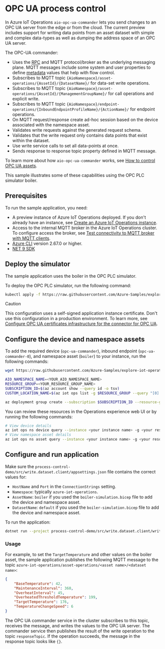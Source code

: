 # OPC UA process control

In Azure IoT Operations `aio-opc-ua-commander` lets you send changes to an OPC UA server from the edge or from the cloud. The current preview includes support for writing data points from an asset dataset with simple and complex data-types as well as dumping the address space of an OPC UA server.

The OPC-UA commander:

- Uses the [RPC](https://github.com/Azure/iot-operations-sdks/blob/main/doc/reference/rpc-protocol.md) and MQTT protocol/broker as the underlying messaging plane.
  MQTT messages include some system and user properties to define [metadata](https://github.com/Azure/iot-operations-sdks/blob/main/doc/reference/message-metadata.md) values that help with flow control.
- Subscribes to MQTT topic `{AioNamespace}/asset-operations/{AssetId}/{DatasetName}/` for data-set write operations.
- Subscribes to MQTT topic `{AioNamespace}/asset-operations/{AssetId}/{ManagementGroupName}/` for call operations and explicit write.
- Subscribes to MQTT topic `{AioNamespace}/endpoint-operations/{InboundEndpointProfileName}/{ActionName}/` for endpoint operations.
- On MQTT request/response create ad-hoc session based on the device associated with the namespace asset.
- Validates write requests against the generated request schema.
- Validates that the write request only contains data points that exist within the dataset.
- Use write service calls to set all data-points at once.
- Sends response to response topic property defined in MQTT message.

To learn more about how `aio-opc-ua-commander` works, see [How to control OPC UA assets](https://learn.microsoft.com/azure/iot-operations/discover-manage-assets/howto-control-opc-ua).

This sample illustrates some of these capabilities using the OPC PLC simulator boiler.

## Prerequisites

To run the sample application, you need:

- A preview instance of Azure IoT Operations deployed. If you don't already have an instance, see [Create an Azure IoT Operations instance](https://learn.microsoft.com/azure/iot-operations/get-started-end-to-end-sample/quickstart-deploy).
- Access to the internal MQTT broker in the Azure IoT Operations cluster. To configure access the broker, see [Test connectivity to MQTT broker with MQTT clients](https://learn.microsoft.com/azure/iot-operations/manage-mqtt-broker/howto-test-connection).
- [Azure CLI](https://learn.microsoft.com/en-us/cli/azure/install-azure-cli) version 2.67.0 or higher.
- [NET 9 SDK](https://dotnet.microsoft.com/en-us/download/dotnet/9.0)

## Deploy the simulator

The sample application uses the boiler in the OPC PLC simulator.

To deploy the OPC PLC simulator, run the following command:

```bash
kubectl apply -f https://raw.githubusercontent.com/Azure-Samples/explore-iot-operations/main/samples/quickstarts/opc-plc-deployment.yaml
```

> [!CAUTION]
> This configuration uses a self-signed application instance certificate. Don't use this configuration in a production environment. To learn more, see [Configure OPC UA certificates infrastructure for the connector for OPC UA](https://learn.microsoft.com/azure/iot-operations/discover-manage-assets/howto-configure-opc-ua-certificates-infrastructure).


## Configure the device and namespace assets

To add the required device (`opc-ua-commander`), inbound endpoint (`opc-ua-commander-0`), and namespace asset (`boiler`) to your instance, run the following commands:

```bash
wget https://raw.githubusercontent.com/Azure-Samples/explore-iot-operations/main/samples/process-control/boiler-simulation.bicep -O boiler-simulation.bicep

AIO_NAMESPACE_NAME=<YOUR_AIO_NAMESPACE_NAME>
RESOURCE_GROUP=<YOUR_RESOURCE_GROUP_NAME>
SUBSCRIPTION_ID=$(az account show --query id -o tsv)
CUSTOM_LOCATION_NAME=$(az iot ops list -g $RESOURCE_GROUP --query "[0].extendedLocation.name" -o tsv | awk -F'/' '{print $NF}')

az deployment group create --subscription $SUBSCRIPTION_ID --resource-group $RESOURCE_GROUP --template-file boiler-simulation.bicep --parameters customLocationName=$CUSTOM_LOCATION_NAME aioNamespaceName=$AIO_NAMESPACE_NAME
```

You can review these resources in the Operations experience web UI or by running the following commands:

```bash
# View device details
az iot ops ns device query --instance <your instance name> -g <your resource group>
# View namespace asset details
az iot ops ns asset query --instance <your instance name> -g <your resource group>
```

## Configure and run application

Make sure the `process-control-demo/src/write.dataset.client/appsettings.json` file contains the correct values for:

- `HostName` and `Port` in the `ConnectionStrings` setting.
- `Namespace`: typically `azure-iot-operations`.
- `AssetName`: `boiler` if you used the `boiler-simulation.bicep` file to add the device and namespace asset.
- `DatasetName`: `default` if you used the `boiler-simulation.bicep` file to add the device and namespace asset.

To run the application:

```bash
dotnet run --project process-control-demo/src/write.dataset.client/write.dataset.client.csproj
```

### Usage

For example, to set the `TargetTemperature` and other values on the boiler asset, the sample application publishes the following MQTT message to the topic `azure-iot-operations/asset-operations/<asset name>/<dataset name>`:

```json
{
    "BaseTemperature": 42,
    "MaintenanceInterval": 360,
    "OverheatInterval": 45,
    "OverheatedThresholdTemperature": 199,
    "TargetTemperature": 176,
    "TemperatureChangeSpeed": 6
}
```

The OPC UA commander service in the cluster subscribes to this topic, receives the message, and writes the values to the OPC UA server. The commander service then publishes the result of the write operation to the topic `responseTopic`. If the operation succeeds, the message in the response topic looks like `{}`.
